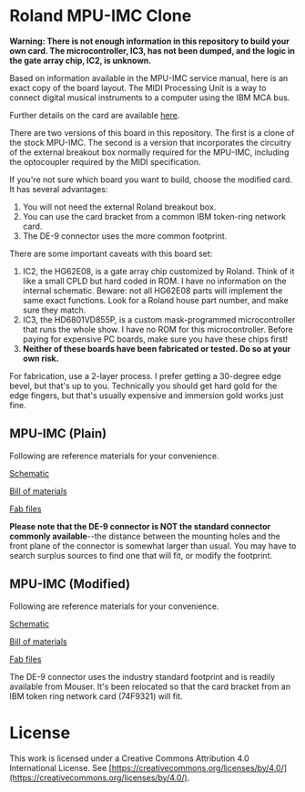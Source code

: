 # Roland MPU-IMC Clone

**Warning: There is not enough information in this repository to build your
own card. The microcontroller, IC3, has not been dumped, and the logic in
the gate array chip, IC2, is unknown.**

Based on information available in the MPU-IMC service manual, here is an
exact copy of the board layout. The MIDI Processing Unit is a way to connect
digital musical instruments to a computer using the IBM MCA bus.

Further details on the card are available [here](http://ohlandl.ipv7.net/sound/Roland_MPU-IMC.html).

There are two versions of this board in this repository. The first is a clone
of the stock MPU-IMC. The second is a version that incorporates the circuitry
of the external breakout box normally required for the MPU-IMC, including
the optocoupler required by the MIDI specification.

If you're not sure which board you want to build, choose the modified card.
It has several advantages:

1. You will not need the external Roland breakout box.
2. You can use the card bracket from a common IBM token-ring network card.
3. The DE-9 connector uses the more common footprint.

There are some important caveats with this board set:

1. IC2, the HG62E08, is a gate array chip customized by Roland. Think of it
like a small CPLD but hard coded in ROM. I have no information on the internal
schematic. Beware: not all HG62E08 parts will implement the same exact functions.
Look for a Roland house part number, and make sure they match.
2. IC3, the HD6801VD855P, is a custom mask-programmed microcontroller that
runs the whole show. I have no ROM for this microcontroller.
Before paying for expensive PC boards, make sure you have these chips first!
2. **Neither of these boards have been fabricated or tested. Do so at your
own risk.**

For fabrication, use a 2-layer process. I prefer getting a 30-degree edge bevel,
but that's up to you. Technically you should get hard gold for the edge fingers,
but that's usually expensive and immersion gold works just fine.

## MPU-IMC (Plain)

Following are reference materials for your convenience.

[Schematic](https://github.com/schlae/mpu-imc/blob/master/StockCard/RolandMpuImc.pdf)

[Bill of materials](https://github.com/schlae/mpu-imc/blob/master/StockCard/RolandMpuImc.csv)

[Fab files](https://github.com/schlae/mpu-imc/raw/master/StockCard/fab/RolandMpuImc.zip)

**Please note that the DE-9 connector is NOT the standard connector commonly
available**--the distance between the mounting holes and the front plane of
the connector is somewhat larger than usual. You may have to search surplus
sources to find one that will fit, or modify the footprint.

## MPU-IMC (Modified)

Following are reference materials for your convenience.

[Schematic](https://github.com/schlae/mpu-imc/blob/master/ModdedCard/RolandMpuImcMod.pdf)

[Bill of materials](https://github.com/schlae/mpu-imc/blob/master/ModdedCard/RolandMpuImcMod.csv)

[Fab files](https://github.com/schlae/mpu-imc/raw/master/ModdedCard/fab/RolandMpuImcMod.zip)

The DE-9 connector uses the industry standard footprint and is readily available from Mouser.
It's been relocated so that the card bracket from an IBM token ring network card (74F9321)
will fit.

# License

This work is licensed under a Creative Commons Attribution 4.0 International License. See [https://creativecommons.org/licenses/by/4.0/](https://creativecommons.org/licenses/by/4.0/).

